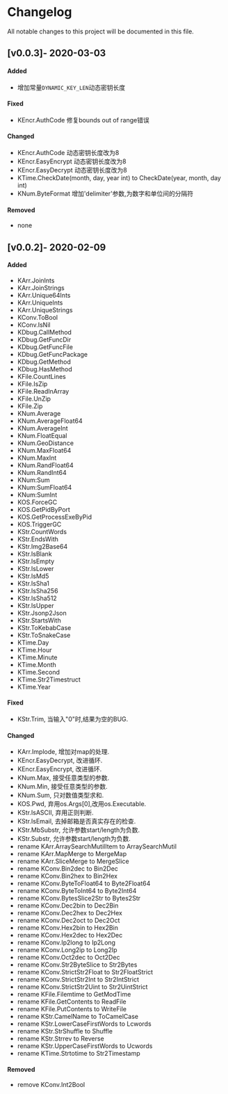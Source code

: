 # Changelog
All notable changes to this project will be documented in this file.

## [v0.0.3]- 2020-03-03
#### Added
- 增加常量`DYNAMIC_KEY_LEN`动态密钥长度

#### Fixed
- KEncr.AuthCode 修复bounds out of range错误

#### Changed
- KEncr.AuthCode 动态密钥长度改为8
- KEncr.EasyEncrypt 动态密钥长度改为8
- KEncr.EasyDecrypt 动态密钥长度改为8
- KTime.CheckDate(month, day, year int) to CheckDate(year, month, day int)
- KNum.ByteFormat 增加'delimiter'参数,为数字和单位间的分隔符

#### Removed
- none

## [v0.0.2]- 2020-02-09
#### Added
- KArr.JoinInts
- KArr.JoinStrings
- KArr.Unique64Ints
- KArr.UniqueInts
- KArr.UniqueStrings
- KConv.ToBool
- KConv.IsNil
- KDbug.CallMethod
- KDbug.GetFuncDir
- KDbug.GetFuncFile
- KDbug.GetFuncPackage
- KDbug.GetMethod
- KDbug.HasMethod
- KFile.CountLines
- KFile.IsZip
- KFile.ReadInArray
- KFile.UnZip
- KFile.Zip
- KNum.Average
- KNum.AverageFloat64
- KNum.AverageInt
- KNum.FloatEqual
- KNum.GeoDistance
- KNum.MaxFloat64
- KNum.MaxInt
- KNum.RandFloat64
- KNum.RandInt64
- KNum:Sum
- KNum:SumFloat64
- KNum:SumInt
- KOS.ForceGC
- KOS.GetPidByPort
- KOS.GetProcessExeByPid
- KOS.TriggerGC
- KStr.CountWords
- KStr.EndsWith
- KStr.Img2Base64
- KStr.IsBlank
- KStr.IsEmpty
- KStr.IsLower
- KStr.IsMd5
- KStr.IsSha1
- KStr.IsSha256
- KStr.IsSha512
- KStr.IsUpper
- KStr.Jsonp2Json
- KStr.StartsWith
- KStr.ToKebabCase
- KStr.ToSnakeCase
- KTime.Day
- KTime.Hour
- KTime.Minute
- KTime.Month
- KTime.Second
- KTime.Str2Timestruct
- KTime.Year

#### Fixed
- KStr.Trim, 当输入"0"时,结果为空的BUG.

#### Changed
- KArr.Implode, 增加对map的处理.
- KEncr.EasyDecrypt, 改进循环.
- KEncr.EasyEncrypt, 改进循环.
- KNum.Max, 接受任意类型的参数.
- KNum.Min, 接受任意类型的参数.
- KNum.Sum, 只对数值类型求和.
- KOS.Pwd, 弃用os.Args[0],改用os.Executable.
- KStr.IsASCII, 弃用正则判断.
- KStr.IsEmail, 去掉邮箱是否真实存在的检查.
- KStr.MbSubstr, 允许参数start/length为负数.
- KStr.Substr, 允许参数start/length为负数.
- rename KArr.ArraySearchMutilItem to ArraySearchMutil
- rename KArr.MapMerge to MergeMap
- rename KArr.SliceMerge to MergeSlice
- rename KConv.Bin2dec to Bin2Dec
- rename KConv.Bin2hex to Bin2Hex
- rename KConv.ByteToFloat64 to Byte2Float64
- rename KConv.ByteToInt64 to Byte2Int64
- rename KConv.BytesSlice2Str to Bytes2Str
- rename KConv.Dec2bin to Dec2Bin
- rename KConv.Dec2hex to Dec2Hex
- rename KConv.Dec2oct to Dec2Oct
- rename KConv.Hex2bin to Hex2Bin
- rename KConv.Hex2dec to Hex2Dec
- rename KConv.Ip2long to Ip2Long
- rename KConv.Long2ip to Long2Ip
- rename KConv.Oct2dec to Oct2Dec
- rename KConv.Str2ByteSlice to Str2Bytes
- rename KConv.StrictStr2Float to Str2FloatStrict
- rename KConv.StrictStr2Int to Str2IntStrict
- rename KConv.StrictStr2Uint to Str2UintStrict
- rename KFile.Filemtime to GetModTime
- rename KFile.GetContents to ReadFile
- rename KFile.PutContents to WriteFile
- rename KStr.CamelName to ToCamelCase
- rename KStr.LowerCaseFirstWords to Lcwords
- rename KStr.StrShuffle to Shuffle
- rename KStr.Strrev to Reverse
- rename KStr.UpperCaseFirstWords to Ucwords
- rename KTime.Strtotime to Str2Timestamp

#### Removed
- remove KConv.Int2Bool

